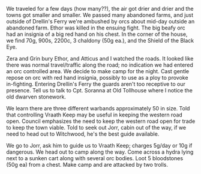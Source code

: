 
We traveled for a few days (how many??), the air got drier and drier and the towns got smaller and smaller. We passed many abandoned farms, and just outside of Drellin's Ferry we're ambushed by orcs about mid-day outside an abandoned farm. Ethor was killed in the ensuing fight. The big beafy orc had an insignia of a big red hand on his chest. In the corner of the house, we find 70g, 900s, 2200c, 3 chaldony (50g ea.), and the Shield of the Black Eye.

Zera and Grin bury Ethor, and Atticus and I watched the roads. It looked like there was normal travel/traffic along the road; no indication we had entered an orc controlled area. We decide to make camp for the night. Cast gentle repose on orc with red hand insignia, possibly to use as a ploy to provoke in-fighting. Entering Drellin's Ferry the guards aren't too receptive to our presence. Tell us to talk to Cpt. Soranna at Old Tollhouse where I notice the old dwarven stonework.

We learn there are three different warbands approximately 50 in size. Told that controlling Vraath Keep may be useful in keeping the western road open. Council emphasizes the need to keep the western road open for trade to keep the town viable. Told to seek out Jorr, cabin out of the way, if we need to head out to Witchwood, he's the best guide available.

We go to Jorr, ask him to guide us to Vraath Keep; charges 5g/day or 10g if dangerous. We head out to camp along the way. Come across a hydra lying next to a sunken cart along with several orc bodies. Loot 5 bloodstones (50g ea) from a chest. Make camp and are attacked by two trolls.
